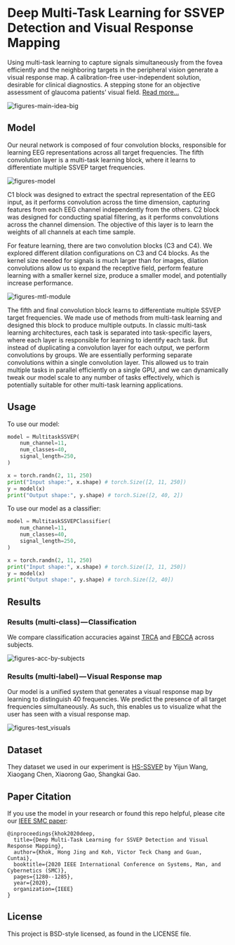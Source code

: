 # Deep Multi-Task Learning for SSVEP Detection and Visual Response Mapping

Using multi-task learning to capture signals simultaneously from the fovea efficiently and the neighboring targets in the peripheral vision generate a visual response map. A calibration-free user-independent solution, desirable for clinical diagnostics. A stepping stone for an objective assessment of glaucoma patients’ visual field. [Read more...](https://jinglescode.github.io/ssvep-multi-task-learning/)

![figures-main-idea-big](https://jinglescode.github.io/ssvep-multi-task-learning/public/imgs/main-idea.png)

## Model

Our neural network is composed of four convolution blocks, responsible for learning EEG representations across all target frequencies. The fifth convolution layer is a multi-task learning block, where it learns to differentiate multiple SSVEP target frequencies. 

![figures-model](https://user-images.githubusercontent.com/1694368/91679200-2ce58c00-eb7a-11ea-82a3-1df6ef6aee24.png)

C1 block was designed to extract the spectral representation of the EEG input, as it performs convolution across the time dimension, capturing features from each EEG channel independently from the others. C2 block was designed for conducting spatial filtering, as it performs convolutions across the channel dimension. The objective of this layer is to learn the weights of all channels at each time sample.

For feature learning, there are two convolution blocks (C3 and C4). We explored different dilation configurations on C3 and C4 blocks. As the kernel size needed for signals is much larger than for images, dilation convolutions allow us to expand the receptive field, perform feature learning with a smaller kernel size, produce a smaller model, and potentially increase performance.

![figures-mtl-module](https://user-images.githubusercontent.com/1694368/91679765-cb262180-eb7b-11ea-9417-64af2d3f0292.png)

The fifth and final convolution block learns to differentiate multiple SSVEP target frequencies. We made use of methods from multi-task learning and designed this block to produce multiple outputs. In classic multi-task learning architectures, each task is separated into task-specific layers, where each layer is responsible for learning to identify each task. But instead of duplicating a convolution layer for each output, we perform convolutions by groups. We are essentially performing separate convolutions within a single convolution layer. This allowed us to train multiple tasks in parallel efficiently on a single GPU, and we can dynamically tweak our model scale to any number of tasks effectively, which is potentially suitable for other multi-task learning applications.

## Usage

To use our model:

```python
model = MultitaskSSVEP(
    num_channel=11,
    num_classes=40,
    signal_length=250,
)

x = torch.randn(2, 11, 250)
print("Input shape:", x.shape) # torch.Size([2, 11, 250])
y = model(x)
print("Output shape:", y.shape) # torch.Size([2, 40, 2])
```

To use our model as a classifier:

```python
model = MultitaskSSVEPClassifier(
    num_channel=11,
    num_classes=40,
    signal_length=250,
)

x = torch.randn(2, 11, 250)
print("Input shape:", x.shape) # torch.Size([2, 11, 250])
y = model(x)
print("Output shape:", y.shape) # torch.Size([2, 40])
```

## Results

### Results (multi-class) — Classification

We compare classification accuracies against [TRCA](https://www.sciencedirect.com/science/article/pii/S105381191200852X) and [FBCCA](https://iopscience.iop.org/article/10.1088/1741-2560/12/4/046008/meta) across subjects.

![figures-acc-by-subjects](https://user-images.githubusercontent.com/1694368/92562604-d29aa880-f2a8-11ea-9d4d-9d99236e88d7.png)

### Results (multi-label) — Visual Response map

Our model is a unified system that generates a visual response map by learning to distinguish 40 frequencies. We predict the presence of all target frequencies simultaneously. As such, this enables us to visualize what the user has seen with a visual response map.

![figures-test_visuals](https://user-images.githubusercontent.com/1694368/91679148-10495400-eb7a-11ea-8f77-27a133203dd0.png)

## Dataset

They dataset we used in our experiment is [HS-SSVEP](https://ieeexplore.ieee.org/document/7740878) by Yijun Wang, Xiaogang Chen, Xiaorong Gao, Shangkai Gao.

## Paper Citation

If you use the model in your research or found this repo helpful, please cite our [IEEE SMC paper](https://ieeexplore.ieee.org/abstract/document/9283310/):

```
@inproceedings{khok2020deep,
  title={Deep Multi-Task Learning for SSVEP Detection and Visual Response Mapping},
  author={Khok, Hong Jing and Koh, Victor Teck Chang and Guan, Cuntai},
  booktitle={2020 IEEE International Conference on Systems, Man, and Cybernetics (SMC)},
  pages={1280--1285},
  year={2020},
  organization={IEEE}
}
```

## License

This project is BSD-style licensed, as found in the LICENSE file.

